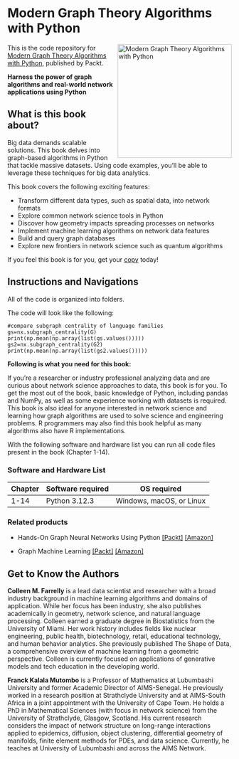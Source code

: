 # Modern Graph Theory Algorithms with Python

<a href="https://www.packtpub.com/product/modern-graph-theory-algorithms-with-python/9781805127895"><img src="https://m.media-amazon.com/images/I/41XGi4g7StL._SX342_SY445_.jpg" alt="Modern Graph Theory Algorithms with Python" height="256px" align="right"></a>

This is the code repository for [Modern Graph Theory Algorithms with Python](https://www.packtpub.com/product/modern-graph-theory-algorithms-with-python/9781805127895), published by Packt.

**Harness the power of graph algorithms and real-world network applications using Python**

## What is this book about?

Big data demands scalable solutions. This book delves into graph-based algorithms in Python that tackle massive datasets. Using code examples, you’ll be able to leverage these techniques for big data analytics.

This book covers the following exciting features: 
* Transform different data types, such as spatial data, into network formats
* Explore common network science tools in Python
* Discover how geometry impacts spreading processes on networks
* Implement machine learning algorithms on network data features
* Build and query graph databases
* Explore new frontiers in network science such as quantum algorithms

If you feel this book is for you, get your [copy](https://www.amazon.com/Modern-Graph-Theory-Algorithms-Python/dp/1805127896/ref=sr_1_1?sr=8-1) today!

## Instructions and Navigations
All of the code is organized into folders.

The code will look like the following:
```
#compare subgraph centrality of language families
gs=nx.subgraph_centrality(G)
print(np.mean(np.array(list(gs.values()))))
gs2=nx.subgraph_centrality(G2)
print(np.mean(np.array(list(gs2.values()))))
```

**Following is what you need for this book:**

If you’re a researcher or industry professional analyzing data and are curious about network science approaches to data, this book is for you. To get the most out of the book, basic knowledge of Python, including pandas and NumPy, as well as some experience working with datasets is required. This book is also ideal for anyone interested in network science and learning how graph algorithms are used to solve science and engineering problems. R programmers may also find this book helpful as many algorithms also have R implementations.

With the following software and hardware list you can run all code files present in the book (Chapter 1-14).

### Software and Hardware List

| Chapter  | Software required                                                                    | OS required                        |
| -------- | -------------------------------------------------------------------------------------| -----------------------------------|
|  	1-14	   |   	Python 3.12.3                                 			  | Windows, macOS, or Linux | 		

### Related products <Other books you may enjoy>
* Hands-On Graph Neural Networks Using Python  [[Packt]](https://www.packtpub.com/product/hands-on-graph-neural-networks-using-python/9781804617526) [[Amazon]](https://www.amazon.com/Hands-Graph-Neural-Networks-Python/dp/1804617520/ref=sr_1_1?sr=8-1)
  
* Graph Machine Learning  [[Packt]](https://www.packtpub.com/product/graph-machine-learning/9781800204492) [[Amazon]](https://www.amazon.com/Graph-Machine-Learning-techniques-algorithms/dp/1800204493/ref=sr_1_2?sr=8-2)
  
## Get to Know the Authors
**Colleen M. Farrelly** is a lead data scientist and researcher with a broad industry background in machine learning algorithms and domains of application. While her focus has been industry, she also publishes academically in geometry, network science, and natural language processing. Colleen earned a graduate degree in Biostatistics from the University of Miami. Her work history includes fields like nuclear engineering, public health, biotechnology, retail, educational technology, and human behavior analytics. She previously published The Shape of Data, a comprehensive overview of machine learning from a geometric perspective. Colleen is currently focused on applications of generative models and tech education in the developing world.

**Franck Kalala Mutombo** is a Professor of Mathematics at Lubumbashi University and former Academic Director of AIMS-Senegal. He previously worked in a research position at Strathclyde University and at AIMS-South Africa in a joint appointment with the University of Cape Town. He holds a PhD in Mathematical Sciences (with focus in network science) from the University of Strathclyde, Glasgow, Scotland. His current research considers the impact of network structure on long-range interactions applied to epidemics, diffusion, object clustering, differential geometry of manifolds, finite element methods for PDEs, and data science. Currently, he teaches at University of Lubumbashi and across the AIMS Network.
